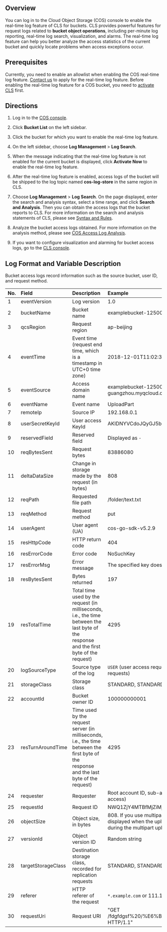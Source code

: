 ## Overview

You can log in to the Cloud Object Storage (COS) console to enable the real-time log feature of CLS for buckets. CLS provides powerful features for request logs related to **bucket object operations**, including per-minute log reporting, real-time log search, visualization, and alarms. The real-time log feature can help you better analyze the access statistics of the current bucket and quickly locate problems when access exceptions occur.


## Prerequisites
Currently, you need to enable an allowlist when enabling the COS real-time log feature. <a href="https://intl.cloud.tencent.com/contact-sales">Contact us</a> to apply for the real-time log feature.
Before enabling the real-time log feature for a COS bucket, you need to <a href="https://intl.cloud.tencent.com/product/cls">activate CLS</a> first.






## Directions

1. Log in to the [COS console](https://console.cloud.tencent.com/cos5).
2. Click **Bucket List** on the left sidebar.
3. Click the bucket for which you want to enable the real-time log feature.
4. On the left sidebar, choose **Log Management** > **Log Search**.
5. When the message indicating that the real-time log feature is not enabled for the current bucket is displayed, click **Activate Now** to enable the real-time log feature.

6. After the real-time log feature is enabled, access logs of the bucket will be shipped to the log topic named **cos-log-store** in the same region in CLS.
7. Choose **Log Management** > **Log Search**. On the page displayed, enter the search and analysis syntax, select a time range, and click **Search and Analysis**. Then you can obtain the access logs that the bucket reports to CLS. For more information on the search and analysis statements of CLS, please see [Syntax and Rules](https://intl.cloud.tencent.com/document/product/614/30439).

8. Analyze the bucket access logs obtained. For more information on the analysis method, please see [COS Access Log Analysis](https://intl.cloud.tencent.com/document/product/614/42749).
9. If you want to configure visualization and alarming for bucket access logs, go to the [CLS console](https://console.cloud.tencent.com/cls).

## Log Format and Variable Description

Bucket access logs record information such as the source bucket, user ID, and request method.

| No. | Field              | Description                                                        | Example                                                         |
| :------- | :----------------- | :----------------------------------------------------------- | :----------------------------------------------------------- |
| 1        | eventVersion       | Log version                                                     | 1.0                                                          |
| 2        | bucketName         | Bucket name                                                   | examplebucket-1250000000                                     |
| 3        | qcsRegion          | Request region                                                     | ap-beijing                                                   |
| 4 | eventTime | Event time (request end time, which is a timestamp in UTC+0 time zone) | 2018-12-01T11:02:33Z |
| 5        | eventSource     | Access domain name | examplebucket-1250000000.cos.ap-guangzhou.myqcloud.com                        |
| 6        | eventName          | Event name                                                     | UploadPart                                                   |
| 7        | remoteIp           | Source IP                                                      | 192.168.0.1                                                  |
| 8        | userSecretKeyId    | User access KeyId                                               | AKIDNYVCdoJQyGJ5brTf                                         |
| 9        | reservedField      | Reserved field                                                     | Displayed as `-`                                        |
| 10       | reqBytesSent       | Request bytes                                          | 83886080                                                     |
| 11       | deltaDataSize      | Change in storage made by the request (in bytes)                                  | 808                                                          |
| 12       | reqPath            | Requested file path                                               | /folder/text.txt                                             |
| 13       | reqMethod          | Request method                                                     | put                                                          |
| 14       | userAgent          | User agent (UA)                                                      | cos-go-sdk-v5.2.9                                            |
| 15       | resHttpCode        | HTTP return code                                                  | 404                                                          |
| 16       | resErrorCode       | Error code                                                       | NoSuchKey                                                    |
| 17       | resErrorMsg        | Error message                                                     | The specified key does not exist.                            |
| 18       | resBytesSent       | Bytes returned                                          | 197                                                          |
| 19 | resTotalTime | Total time used by the request (in milliseconds, i.e., the time between the last byte of the response and the first byte of the request) | 4295 |
| 20       | logSourceType      | Source type of the log                                                   | `USER` (user access requests), `CDN` (CDN origin-pull requests)                    |
| 21       | storageClass       | Storage class                                                     | STANDARD, STANDARD_IA, ARCHIVE                               |
| 22       | accountId          | Bucket owner ID                                               | 100000000001                                                 |
| 23       | resTurnAroundTime  | Time used by the request server (in milliseconds, i.e., the time between the first byte of the response and the last byte of the request) | 4295                                                         |
| 24       | requester          | Requester                                                       | Root account ID, sub-account ID, or `-` (anonymous access)              |
| 25       | requestId          | Request ID                                                      | NWQ1ZjY4MTBfMjZiMjU4NjRfOWI1N180NXXXX=                     |
| 26       | objectSize    | Object size, in bytes      | 808. If you use multipart upload, `objectSize` will only be displayed when the upload is complete, and will be `-` during the multipart upload process |
| 27       | versionId          | Object version ID                                                  | Random string                                                   |
| 28  | targetStorageClass | Destination storage class, recorded for replication requests | STANDARD, STANDARD_IA, ARCHIVE |
| 29       | referer            | HTTP referer of the request                                          | `*.example.com` or 111.111.111.1                             |
| 30       | requestUri         | Request URI                                                     | "GET /fdgfdgsf%20/%E6%B5%AE%E7%82%B9%E6%95%B0 HTTP/1.1"      |
